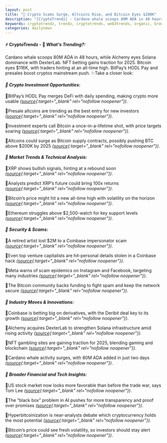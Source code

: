 ```yaml
---
layout: post
title: "🌇 Crypto Scams Surge, Altcoins Rise, and Bitcoin Eyes $200K"
description: "[CryptoTrendz] - Cardano whale scoops 80M ADA in 48 hours, while Alchemy eyes Solana dominance with DexterLab. NFT betting gains traction for 2025. Bitcoin eyes $116K, with traders hinting at an all-time high. BitPay’s HODL Pay and presales boost cryptos mainstream push."
keywords: cryptotrendz, trendz, cryptotrends, web3trends, organic, Growth, NFT, Bitcoin, Crypto, Market, AI, Altcoins
categories: dailynews
---
```


#### ⚡ CryptoTrendz - 📌 *What's Trending?:*

Cardano whale scoops 80M ADA in 48 hours, while Alchemy eyes Solana dominance with DexterLab. NFT betting gains traction for 2025. Bitcoin eyes $116K, with traders hinting at an all-time high. BitPay’s HODL Pay and presales boost cryptos mainstream push. ✨Take a closer look:


#### *🔖 Crypto Investment Opportunities:*  

🔹BitPay’s HODL Pay merges DeFi with daily spending, making crypto more usable *([source](https://s.avyag.com/qbev){:target="_blank" rel="nofollow noopener"})*.  

🔹Presale altcoins are trending as the best entry for new investors *([source](https://s.avyag.com/ujb1){:target="_blank" rel="nofollow noopener"})*.  

🔹Investment experts call Bitcoin a once-in-a-lifetime shot, with price targets soaring *([source](https://s.avyag.com/d6bt){:target="_blank" rel="nofollow noopener"})*.  

🔹Altcoins could surge as Bitcoin supply contracts, possibly pushing BTC above $200K by 2025 *([source](https://s.avyag.com/wbgx){:target="_blank" rel="nofollow noopener"})*.  

#### *🔖 Market Trends & Technical Analysis:*  

🔹XRP shows bullish signals, hinting at a rebound soon *([source](https://s.avyag.com/u0kr){:target="_blank" rel="nofollow noopener"})*.  

🔹Analysts predict XRP’s future could bring 100x returns *([source](https://s.avyag.com/p3pm){:target="_blank" rel="nofollow noopener"})*.  

🔹Bitcoin’s price might hit a new all-time high with volatility on the horizon *([source](https://s.avyag.com/0brg){:target="_blank" rel="nofollow noopener"})*.  

🔹Ethereum struggles above $2,500-watch for key support levels *([source](https://s.avyag.com/fzfz){:target="_blank" rel="nofollow noopener"})*.  

#### *🔖 Security & Scams:*  

🔹A retired artist lost $2M to a Coinbase impersonator scam *([source](https://s.avyag.com/8msg){:target="_blank" rel="nofollow noopener"})*.  

🔹Even top venture capitalists are hit-personal details stolen in a Coinbase hack *([source](https://s.avyag.com/w1t8){:target="_blank" rel="nofollow noopener"})*.  

🔹Meta warns of scam epidemics on Instagram and Facebook, targeting many industries *([source](https://s.avyag.com/werl){:target="_blank" rel="nofollow noopener"})*.  

🔹The Bitcoin community backs funding to fight spam and keep the network secure *([source](https://s.avyag.com/3xw4){:target="_blank" rel="nofollow noopener"})*.  

#### *🔖 Industry Moves & Innovations:*  

🔹Coinbase is betting big on derivatives, with the Deribit deal key to its growth *([source](https://s.avyag.com/z7jr){:target="_blank" rel="nofollow noopener"})*.  

🔹Alchemy acquires DexterLab to strengthen Solana infrastructure amid rising activity *([source](https://s.avyag.com/pn51){:target="_blank" rel="nofollow noopener"})*.  

🔹NFT gambling sites are gaining traction for 2025, blending gaming and blockchain *([source](https://s.avyag.com/twcp){:target="_blank" rel="nofollow noopener"})*.  

🔹Cardano whale activity surges, with 80M ADA added in just two days *([source](https://s.avyag.com/xsxr){:target="_blank" rel="nofollow noopener"})*.  

#### *🔖 Broader Financial and Tech Insights:*  

🔹US stock market now looks more favorable than before the trade war, says Tom Lee *([source](https://s.avyag.com/zls4){:target="_blank" rel="nofollow noopener"})*.  

🔹The “black box” problem in AI pushes for more transparency and proof over promises *([source](https://s.avyag.com/0uph){:target="_blank" rel="nofollow noopener"})*.  

🔹Hyperbitcoinization is near-analysts debate which cryptocurrency holds the most potential *([source](https://s.avyag.com/c2jz){:target="_blank" rel="nofollow noopener"})*.  

🔹Bitcoin’s price could see fresh volatility, so investors should stay alert *([source](https://s.avyag.com/k5ps){:target="_blank" rel="nofollow noopener"})*.